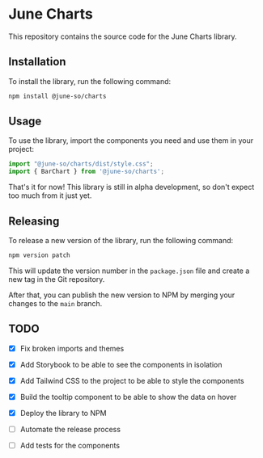 # June Charts

This repository contains the source code for the June Charts library.

## Installation

To install the library, run the following command:

```bash
npm install @june-so/charts
```

## Usage

To use the library, import the components you need and use them in your project:

```javascript
import "@june-so/charts/dist/style.css";
import { BarChart } from '@june-so/charts';
```

That's it for now! This library is still in alpha development, so don't expect too much from it just yet.

## Releasing

To release a new version of the library, run the following command:

```bash
npm version patch
```

This will update the version number in the `package.json` file and create a new tag in the Git repository.

After that, you can publish the new version to NPM by merging your changes to the `main` branch.

## TODO

- [x] Fix broken imports and themes
- [x] Add Storybook to be able to see the components in isolation
- [x] Add Tailwind CSS to the project to be able to style the components
- [x] Build the tooltip component to be able to show the data on hover
- [x] Deploy the library to NPM
- [ ] Automate the release process
- [ ] Add tests for the components



